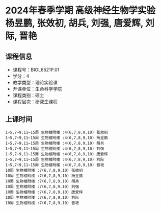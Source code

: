 # 2024年春季学期 高级神经生物学实验 杨昱鹏, 张效初, 胡兵, 刘强, 唐爱辉, 刘际, 晋艳






## 课程信息

- 课程号：BIOL6521P.01
- 学分：4
- 教学类型：理论实验课
- 开课单位：生命科学学院
- 课程类别：硕士
- 课程层次：研究生课程

## 上课时间

```
1~5,7~9,11~15周 生物楼附楼 :4(6,7,8,9,10) 张效初
1~5,7~9,11~15周 生物楼附楼 :4(6,7,8,9,10) 杨昱鹏
1~5,7~9,11~15周 生物楼附楼 :4(6,7,8,9,10) 胡兵
1~5,7~9,11~15周 生物楼附楼 :4(6,7,8,9,10) 刘强
1~5,7~9,11~15周 生物楼附楼 :4(6,7,8,9,10) 唐爱辉
1~5,7~9,11~15周 生物楼附楼 :4(6,7,8,9,10) 刘际
1~5,7~9,11~15周 生物楼附楼 :4(6,7,8,9,10) 晋艳
10周 生物楼附楼 :7(6,7,8,9,10) 张效初
10周 生物楼附楼 :7(6,7,8,9,10) 杨昱鹏
10周 生物楼附楼 :7(6,7,8,9,10) 胡兵
10周 生物楼附楼 :7(6,7,8,9,10) 刘强
10周 生物楼附楼 :7(6,7,8,9,10) 唐爱辉
10周 生物楼附楼 :7(6,7,8,9,10) 刘际
10周 生物楼附楼 :7(6,7,8,9,10) 晋艳
```

